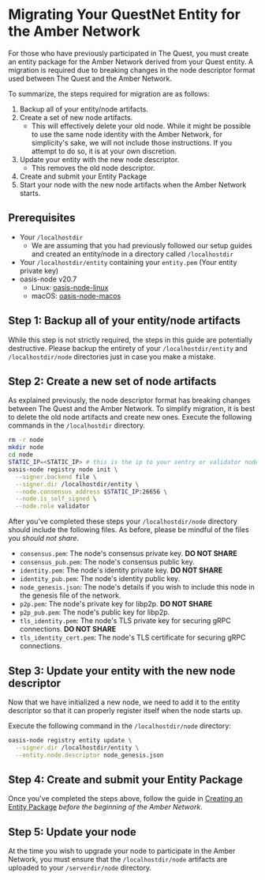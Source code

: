 # Migrating Your QuestNet Entity for the Amber Network

For those who have previously participated in The Quest, you must create
an entity package for the Amber Network derived from your Quest entity. A
migration is required due to breaking changes in the node descriptor format used
between The Quest and the Amber Network.

To summarize, the steps required for migration are as follows:

1. Backup all of your entity/node artifacts.
2. Create a set of new node artifacts.
    * This will effectively delete your old node. While it might be possible to
      use the same node identity with the Amber Network, for simplicity's sake,
      we will not include those instructions. If you attempt to do so, it is at
      your own discretion.
3. Update your entity with the new node descriptor.
    * This removes the old node descriptor.
4. Create and submit your Entity Package
5. Start your node with the new node artifacts when the Amber Network
   starts.

## Prerequisites

* Your `/localhostdir`
  * We are assuming that you had previously followed our setup guides and
    created an entity/node in a directory called `/localhostdir`
* Your `/localhostdir/entity` containing your `entity.pem` (Your entity private key)
* oasis-node v20.7
  * Linux: [oasis-node-linux]
  * macOS: [oasis-node-macos]

[oasis-node-linux]: https://github.com/oasisprotocol/oasis-core/releases/download/v20.7/oasis_core_20.7_linux_amd64.tar.gz
[oasis-node-macos]: https://github.com/oasisprotocol/oasis-core/releases/download/v20.7/oasis_core_20.7_macos_amd64.tar.gz

## Step 1: Backup all of your entity/node artifacts

While this step is not strictly required, the steps in this guide are
potentially destructive. Please backup the entirety of your
`/localhostdir/entity` and `/localhostdir/node` directories just in case you
make a mistake.

## Step 2: Create a new set of node artifacts

As explained previously, the node descriptor format has breaking changes
between The Quest and the Amber Network. To simplify migration, it is best to
delete the old node artifacts and create new ones. Execute the following
commands in the `/localhostdir` directory.

```bash
rm -r node
mkdir node
cd node
STATIC_IP=<STATIC_IP> # this is the ip to your sentry or validator node
oasis-node registry node init \
  --signer.backend file \
  --signer.dir /localhostdir/entity \
  --node.consensus_address $STATIC_IP:26656 \
  --node.is_self_signed \
  --node.role validator
```

After you've completed these steps your `/localhostdir/node` directory should
include the following files. As before, please be mindful of the files you
_should not share_.

* `consensus.pem`: The node's consensus private key. **DO NOT SHARE**
* `consensus_pub.pem`: The node's consensus public key.
* `identity.pem`: The node's identity private key. **DO NOT SHARE**
* `identity_pub.pem`: The node's identity public key.
* `node_genesis.json`: The node's details if you wish to include this node in
  the genesis file of the network.
* `p2p.pem`: The node's private key for libp2p. **DO NOT SHARE**
* `p2p_pub.pem`: The node's public key for libp2p.
* `tls_identity.pem`: The node's TLS private key for securing gRPC
  connections. **DO NOT SHARE**
* `tls_identity_cert.pem`: The node's TLS certificate for securing gRPC
  connections.

## Step 3: Update your entity with the new node descriptor

Now that we have initialized a new node, we need to add it to the entity
descriptor so that it can properly register itself when the node starts up.

Execute the following command in the `/localhostdir/node` directory:

```bash
oasis-node registry entity update \
  --signer.dir /localhostdir/entity \
  --entity.node.descriptor node_genesis.json
```

## Step 4: Create and submit your Entity Package

Once you've completed the steps above, follow the guide in [Creating an Entity
Package] _before the beginning of the Amber Network_.

[Creating an Entity Package]: ./creating-an-entity-package.md

## Step 5: Update your node

At the time you wish to upgrade your node to participate in the Amber
Network, you must ensure that the `/localhostdir/node` artifacts are uploaded to
your `/serverdir/node` directory.
